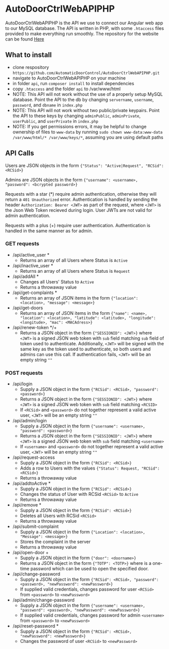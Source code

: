 # AutoDoorCtrlWebAPIPHP
AutoDoorCtrlWebAPIPHP is the API we use to connect our Angular web app to our MySQL database. The API is written in PHP, with some `.htaccess` files provided to make everything run smoothly. The repository for the website can be found [Here](https://github.com/AutomaticDoorControl/AutoDoorCtrlWeb)

## What to install
  * clone respository `https://github.com/AutomaticDoorControl/AutoDoorCtrlWebAPIPHP.git`
  * navigate to AutoDoorCtrlWebAPIPHP on your machine
  * in folder `api`, run `composer install` to install dependencies
  * copy `.htaccess` and the folder `api` to /var/www/html
  * NOTE: This API will not work without the use of a properly setup MySQL database. Point the API to the db by changing `servername`, `username`, `password`, and `dbname` in `index.php`
  * NOTE: This API will not work without two public/private keypairs. Point the API to these keys by changing `adminPublic`, `adminPrivate`, `userPublic`, and `userPrivate` in `index.php`
  * NOTE: If you get permissions errors, it may be helpful to change ownership of files to `www-data` by running `sudo chown www-data:www-data /var/www/html/* /var/www/keys/*`, assuming you are using default paths

## API Calls
Users are JSON objects in the form `{"Status": "Active|Request", "RCSid": <RCSid>}`

Admins are JSON objects in the form `{"username": <username>, "password": <bcrypted password>}`

Requests with a star (\*) require admin authentication, otherwise they will return a `401 Unauthorized` error. Authentication is handled by sending the header `Authorization: Bearer <JWT>` as part of the request, where `<JWT>` is the Json Web Token recieved during login. User JWTs are not valid for admin authentication.

Requests with a plus (+) require user authentication. Authentication is handled in the same manner as for admin. 

### GET requests
* /api/active_user \*
    * Returns an array of all Users where Status is `Active`
* /api/inactive_user \*
    * Returns an array of all Users where Status is `Request`
* /api/addAll \*
    * Changes all Users' Status to `Active`
    * Returns a throwaway value
* /api/get-complaints \*
    * Returns an array of JSON items in the form `{"location": <location>, "message": <message>}`
* /api/get-doors
    * Returns an array of JSON items in the form `{"name": <name>, "location": <location>, "latitude": <latitude>, "longitude": <longitude>, "mac": <MACAdress>}`
* /api/renew-token \*/+
    * Returns a JSON object in the form `{"SESSIONID": <JWT>}` where `<JWT>` is a signed JSON web token with `sub` field matching `sub` field of token used to authenticate. Additionally, `<JWT>` will be signed with the same key as the token used to authenticate, so both users and admins can use this call. If authentication fails, `<JWT>` will be an empty string `""` 

### POST requests
* /api/login
    * Supply a JSON object in the form `{"RCSid": <RCSid>, "password": <password>}`
    * Returns a JSON object in the form `{"SESSIONID": <JWT>}` where `<JWT>` is a signed JSON web token with `sub` field matching `<RCSID>`
    * If `<RCSid>` and `<password>` do not together represent a valid active user, `<JWT>` will be an empty string `""`
* /api/admin/login
    * Supply a JSON object in the form `{"username": <username>, "password": <password>}`
    * Returns a JSON object in the form `{"SESSIONID": <JWT>}` where `<JWT>` is a signed JSON web token with `sub` field matching `<username>`
    * If `<username>` and `<password>` do not together represent a valid active user, `<JWT>` will be an empty string `""`
* /api/request-access
    * Supply a JSON object in the form `{"RCSid": <RCSid>}`
    * Adds a row to Users with the values `{"Status": Request, "RCSid": <RCSid>}`
    * Returns a throwaway value
* /api/addtoActive \*
    * Supply a JSON object in the form `{"RCSid": <RCSid>}`
    * Changes the status of User with RCSid `<RCSid>` to `Active`
    * Returns a throwaway value
* /api/remove \*
    * Supply a JSON object in the form `{"RCSid": <RCSid>}`
    * Deletes all Users with RCSid `<RCSid>`
    * Returns a throwaway value
* /api/submit-complaint
    * Supply a JSON object in the form `{"Location": <location>, "Message": <message>}`
    * Stores the complaint in the server
    * Returns a throwaway value
* /api/open-door +
    * Supply a JSON object in the form `{"door": <doorname>}`
    * Returns a JSON object in the form `{"TOTP": <TOTP>}` where <TOTP> is a one-time password which can be used to open the specified door.
* /api/change-password
    * Supply a JSON object in the form `{"RCSid": <RCSid>, "password": <password>, "newPassword": <newPassword>}`
    * If supplied valid credentials, changes password for user `<RCSid>` from `<password>` to `<newPassword>`
* /api/admin/change-password
    * Supply a JSON object in the form `{"username": <username>, "password": <password>, "newPassword": <newPassword>}`
    * If supplied valid credentials, changes password for admin `<username>` from `<password>` to `<newPassword>`
* /api/reset-password *
    * Supply a JSON object in the form `{"RCSid": <RCSid>, "newPassword": <newPassword>}`
    * Changes the password of user `<RCSid>` to `<newPassword>`
